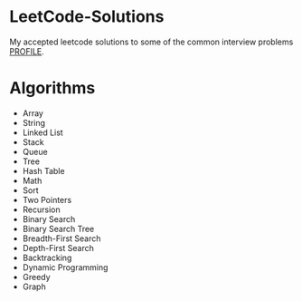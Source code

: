 # LeetCode-Solutions
My accepted leetcode solutions to some of the common interview problems [PROFILE](https://leetcode.com/Moemn_Zakaria).
# Algorithms
* Array
* String
* Linked List
* Stack
* Queue
* Tree
* Hash Table
* Math
* Sort
* Two Pointers
* Recursion
* Binary Search
* Binary Search Tree
* Breadth-First Search
* Depth-First Search
* Backtracking
* Dynamic Programming
* Greedy
* Graph
